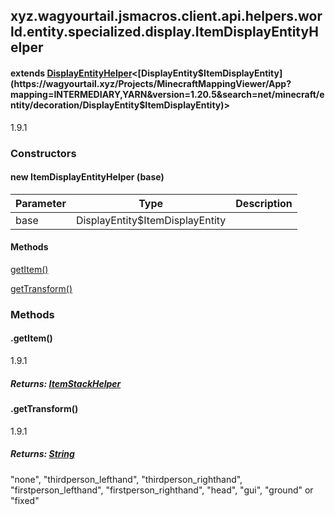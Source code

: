 

xyz.wagyourtail.jsmacros.client.api.helpers.world.entity.specialized.display.ItemDisplayEntityHelper
----------------------------------------------------------------------------------------------------

#### extends [DisplayEntityHelper](1.9.2/xyz/wagyourtail/jsmacros/client/api/helpers/world/entity/specialized/display/DisplayEntityHelper.html)<[DisplayEntity$ItemDisplayEntity](https://wagyourtail.xyz/Projects/MinecraftMappingViewer/App?mapping=INTERMEDIARY,YARN&version=1.20.5&search=net/minecraft/entity/decoration/DisplayEntity$ItemDisplayEntity)>

1.9.1

### Constructors

#### new ItemDisplayEntityHelper (base)

| Parameter | Type | Description |
|---|---|---|
| base | DisplayEntity$ItemDisplayEntity |  |



#### Methods

[getItem()](#getItem-)


[getTransform()](#getTransform-)



### Methods

#### .getItem()

1.9.1


##### Returns: [ItemStackHelper](1.9.2/xyz/wagyourtail/jsmacros/client/api/helpers/inventory/ItemStackHelper.html)



#### .getTransform()

1.9.1


##### Returns: [String](https://docs.oracle.com/javase/8/docs/api/index.html?java/lang/String.html)

"none", "thirdperson\_lefthand", "thirdperson\_righthand", "firstperson\_lefthand",
"firstperson\_righthand", "head", "gui", "ground" or "fixed"




